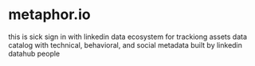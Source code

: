 # metaphor.io
this is sick
sign in with linkedin
data ecosystem for trackiong assets 
data catalog with technical, behavioral, and social metadata 
built by linkedin datahub people